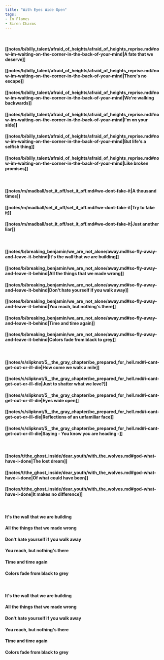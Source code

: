```yaml
---
title: "With Eyes Wide Open"
tags:
- In Flames
- Siren Charms
---
```

&nbsp;
#### [[notes/b/billy_talent/afraid_of_heights/afraid_of_heights_reprise.md#now-im-waiting-on-the-corner-in-the-back-of-your-mind|A fate that we deserve]]
#### [[notes/b/billy_talent/afraid_of_heights/afraid_of_heights_reprise.md#now-im-waiting-on-the-corner-in-the-back-of-your-mind|There's no escape]]
#### [[notes/b/billy_talent/afraid_of_heights/afraid_of_heights_reprise.md#now-im-waiting-on-the-corner-in-the-back-of-your-mind|We're walking backwards]]
#### [[notes/b/billy_talent/afraid_of_heights/afraid_of_heights_reprise.md#now-im-waiting-on-the-corner-in-the-back-of-your-mind|I'm on your side]]
#### [[notes/b/billy_talent/afraid_of_heights/afraid_of_heights_reprise.md#now-im-waiting-on-the-corner-in-the-back-of-your-mind|But life's a selfish thing]]
#### [[notes/b/billy_talent/afraid_of_heights/afraid_of_heights_reprise.md#now-im-waiting-on-the-corner-in-the-back-of-your-mind|Like broken promises]]
&nbsp;
#### [[notes/m/madball/set_it_off/set_it_off.md#we-dont-fake-it|A thousand times]]
#### [[notes/m/madball/set_it_off/set_it_off.md#we-dont-fake-it|Try to fake it]]
#### [[notes/m/madball/set_it_off/set_it_off.md#we-dont-fake-it|Just another liar]]
&nbsp;
#### [[notes/b/breaking_benjamin/we_are_not_alone/away.md#so-fly-away-and-leave-it-behind|It's the wall that we are building]]
#### [[notes/b/breaking_benjamin/we_are_not_alone/away.md#so-fly-away-and-leave-it-behind|All the things that we made wrong]]
#### [[notes/b/breaking_benjamin/we_are_not_alone/away.md#so-fly-away-and-leave-it-behind|Don't hate yourself if you walk away]]
#### [[notes/b/breaking_benjamin/we_are_not_alone/away.md#so-fly-away-and-leave-it-behind|You reach, but nothing's there]]
#### [[notes/b/breaking_benjamin/we_are_not_alone/away.md#so-fly-away-and-leave-it-behind|Time and time again]]
#### [[notes/b/breaking_benjamin/we_are_not_alone/away.md#so-fly-away-and-leave-it-behind|Colors fade from black to grey]]
&nbsp;
#### [[notes/s/slipknot/5__the_gray_chapter/be_prepared_for_hell.md#i-cant-get-out-or-ill-die|How come we walk a mile]]
#### [[notes/s/slipknot/5__the_gray_chapter/be_prepared_for_hell.md#i-cant-get-out-or-ill-die|Just to shatter what we love?]]
#### [[notes/s/slipknot/5__the_gray_chapter/be_prepared_for_hell.md#i-cant-get-out-or-ill-die|Eyes wide open]]
#### [[notes/s/slipknot/5__the_gray_chapter/be_prepared_for_hell.md#i-cant-get-out-or-ill-die|Reflections of an unfamiliar face]]
#### [[notes/s/slipknot/5__the_gray_chapter/be_prepared_for_hell.md#i-cant-get-out-or-ill-die|Saying - You know you are heading -]]
&nbsp;
#### [[notes/t/the_ghost_inside/dear_youth/with_the_wolves.md#god-what-have-i-done|The lost dream]]
#### [[notes/t/the_ghost_inside/dear_youth/with_the_wolves.md#god-what-have-i-done|Of what could have been]]
#### [[notes/t/the_ghost_inside/dear_youth/with_the_wolves.md#god-what-have-i-done|It makes no difference]]
&nbsp;
#### It's the wall that we are building
#### All the things that we made wrong
#### Don't hate yourself if you walk away
#### You reach, but nothing's there
#### Time and time again
#### Colors fade from black to grey
&nbsp;
#### It's the wall that we are building
#### All the things that we made wrong
#### Don't hate yourself if you walk away
#### You reach, but nothing's there
#### Time and time again
#### Colors fade from black to grey
